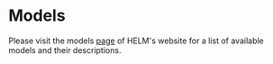 # Models

Please visit the models [page](https://crfm.stanford.edu/heim/latest/?models) of HELM's website for a list of available models and their descriptions.
